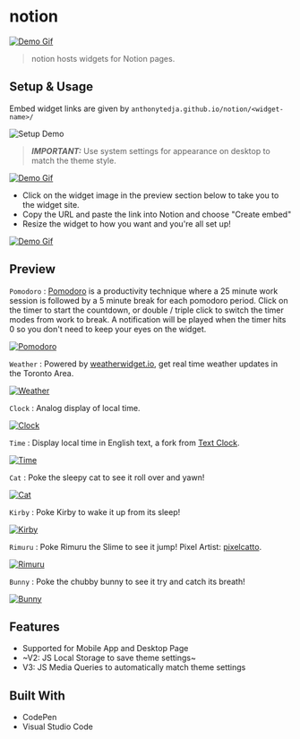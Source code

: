 # notion

[![Demo Gif](assets/notion.jpg)](https://github.com/anthonytedja/notion)

> notion hosts widgets for Notion pages.

## Setup & Usage

Embed widget links are given by `anthonytedja.github.io/notion/<widget-name>/`

![Setup Demo](assets/settings.jpg)

> **_IMPORTANT:_**  Use system settings for appearance on desktop to match the theme style.

[![Demo Gif](assets/demo.gif)](https://github.com/anthonytedja/notion)

- Click on the widget image in the preview section below to take you to the widget site.
- Copy the URL and paste the link into Notion and choose "Create embed"
- Resize the widget to how you want and you're all set up!

[![Demo Gif](assets/widgets.gif)](https://github.com/anthonytedja/notion)

## Preview

`Pomodoro` : [Pomodoro](https://todoist.com/productivity-methods/pomodoro-technique) is a productivity technique where a 25 minute work session is followed by a 5 minute break for each pomodoro period. Click on the timer to start the countdown, or double / triple click to switch the timer modes from work to break. A notification will be played when the timer hits 0 so you don't need to keep your eyes on the widget.

[![Pomodoro](assets/pomodoro.jpg)](https://anasosama-sketch.github.io/notion-widgets/pomodoro/)

`Weather` : Powered by [weatherwidget.io](https://weatherwidget.io/), get real time weather updates in the Toronto Area.

[![Weather](assets/weather.jpg)](https://anasosama-sketch.github.io/notion-widgets/weather/)

`Clock` : Analog display of local time.

[![Clock](assets/clock.jpg)](https://anasosama-sketch.github.io/notion-widgets/clock/)

`Time` : Display local time in English text, a fork from [Text Clock](https://github.com/searleb/text-clock-chrome).

[![Time](assets/time.jpg)](https://anasosama-sketch.github.io/notion-widgets/time/)

`Cat` : Poke the sleepy cat to see it roll over and yawn!

[![Cat](assets/cat.jpg)](https://anasosama-sketch.github.io/notion-widgets//cat/)

`Kirby` : Poke Kirby to wake it up from its sleep!

[![Kirby](assets/kirby.jpg)](https://anasosama-sketch.github.io/notion-widgets/kirby/)

`Rimuru` : Poke Rimuru the Slime to see it jump! Pixel Artist: [pixelcatto](https://www.deviantart.com/pixelcatto/art/Rimuru-Tempest-animation-784802109).

[![Rimuru](assets/rimuru.jpg)](https://anasosama-sketch.github.io/notion-widgets/rimuru/)

`Bunny` : Poke the chubby bunny to see it try and catch its breath!

[![Bunny](assets/bunny.jpg)](https://anasosama-sketch.github.io/notion-widgets/bunny/)

## Features

- Supported for Mobile App and Desktop Page
- ~V2: JS Local Storage to save theme settings~
- V3: JS Media Queries to automatically match theme settings

## Built With

- CodePen
- Visual Studio Code
